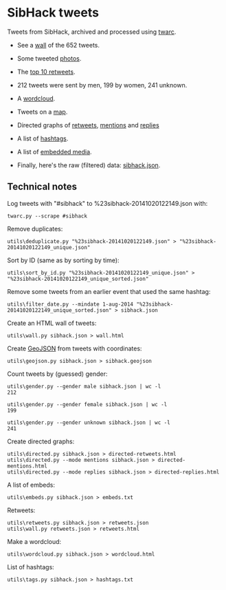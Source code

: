 SibHack tweets
==============

Tweets from SibHack, archived and processed using [twarc](https://github.com/edsu/twarc).

 * See a [wall](https://hugovk.github.io/sibhack/wall.html) of the 652 tweets.

 * Some tweeted [photos](https://hugovk.github.io/sibhack/sibhack.jpg).

 * The [top 10 retweets](https://hugovk.github.io/sibhack/retweets.html).

 * 212 tweets were sent by men, 199 by women, 241 unknown.

 * A [wordcloud](https://hugovk.github.io/sibhack/wordcloud.html).

 * Tweets on a [map](https://github.com/hugovk/sibhack/blob/gh-pages/sibhack.geojson).

 * Directed graphs of [retweets](https://hugovk.github.io/sibhack/directed-retweets.html), [mentions](https://hugovk.github.io/sibhack/directed-mentions.html) and [replies](https://hugovk.github.io/sibhack/directed-replies.html)

 * A list of [hashtags](https://hugovk.github.io/sibhack/hashtags.txt).

 * A list of [embedded media](https://github.com/hugovk/sibhack/blob/gh-pages/embeds.txt).

 * Finally, here's the raw (filtered) data: [sibhack.json](https://github.com/hugovk/sibhack/blob/gh-pages/sibhack.json).



Technical notes
---------------

Log tweets with "#sibhack" to %23sibhack-20141020122149.json with:

    twarc.py --scrape #sibhack

Remove duplicates:

    utils\deduplicate.py "%23sibhack-20141020122149.json" > "%23sibhack-20141020122149_unique.json"

Sort by ID (same as by sorting by time):

    utils\sort_by_id.py "%23sibhack-20141020122149_unique.json" > "%23sibhack-20141020122149_unique_sorted.json"

Remove some tweets from an earlier event that used the same hashtag:

    utils\filter_date.py --mindate 1-aug-2014 "%23sibhack-20141020122149_unique_sorted.json" > sibhack.json

Create an HTML wall of tweets:

    utils\wall.py sibhack.json > wall.html

Create [GeoJSON](http://geojson.org/) from tweets with coordinates:

    utils\geojson.py sibhack.json > sibhack.geojson

Count tweets by (guessed) gender:

    utils\gender.py --gender male sibhack.json | wc -l
    212

    utils\gender.py --gender female sibhack.json | wc -l
    199

    utils\gender.py --gender unknown sibhack.json | wc -l
    241

Create directed graphs:

    utils\directed.py sibhack.json > directed-retweets.html
    utils\directed.py --mode mentions sibhack.json > directed-mentions.html
    utils\directed.py --mode replies sibhack.json > directed-replies.html

A list of embeds:

    utils\embeds.py sibhack.json > embeds.txt

Retweets:

    utils\retweets.py sibhack.json > retweets.json
    utils\wall.py retweets.json > retweets.html

Make a wordcloud:

    utils\wordcloud.py sibhack.json > wordcloud.html

List of hashtags:

    utils\tags.py sibhack.json > hashtags.txt

